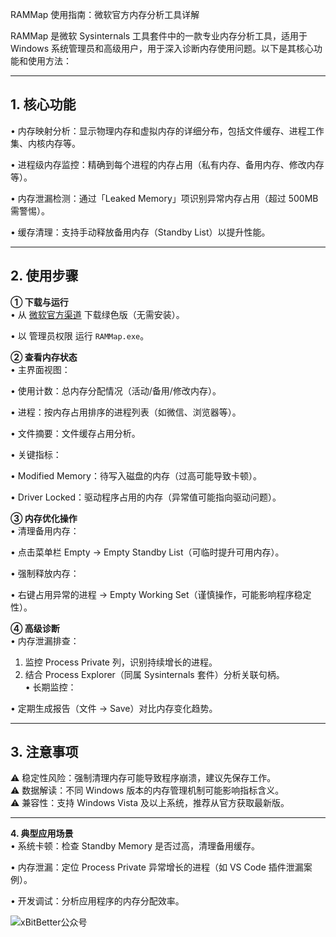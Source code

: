 RAMMap 使用指南：微软官方内存分析工具详解  

RAMMap 是微软 Sysinternals 工具套件中的一款专业内存分析工具，适用于 Windows 系统管理员和高级用户，用于深入诊断内存使用问题。以下是其核心功能和使用方法：  

---

## **1. 核心功能**  
• 内存映射分析：显示物理内存和虚拟内存的详细分布，包括文件缓存、进程工作集、内核内存等。  

• 进程级内存监控：精确到每个进程的内存占用（私有内存、备用内存、修改内存等）。  

• 内存泄漏检测：通过「Leaked Memory」项识别异常内存占用（超过 500MB 需警惕）。  

• 缓存清理：支持手动释放备用内存（Standby List）以提升性能。  


---

## **2. 使用步骤**  
**① 下载与运行**  
• 从 [微软官方渠道](https://learn.microsoft.com/en-us/sysinternals/downloads/rammap "微软官方渠道") 下载绿色版（无需安装）。  

• 以 管理员权限 运行 `RAMMap.exe`。  


**② 查看内存状态**  
• 主界面视图：  

  • 使用计数：总内存分配情况（活动/备用/修改内存）。  

  • 进程：按内存占用排序的进程列表（如微信、浏览器等）。  

  • 文件摘要：文件缓存占用分析。  

• 关键指标：  

  • Modified Memory：待写入磁盘的内存（过高可能导致卡顿）。  

  • Driver Locked：驱动程序占用的内存（异常值可能指向驱动问题）。  


**③ 内存优化操作**  
• 清理备用内存：  

  • 点击菜单栏 Empty → Empty Standby List（可临时提升可用内存）。  

• 强制释放内存：  

  • 右键占用异常的进程 → Empty Working Set（谨慎操作，可能影响程序稳定性）。  


**④ 高级诊断**  
• 内存泄漏排查：  

  1. 监控 Process Private 列，识别持续增长的进程。  
  2. 结合 Process Explorer（同属 Sysinternals 套件）分析关联句柄。  
• 长期监控：  

  • 定期生成报告（文件 → Save）对比内存变化趋势。  


---

## **3. 注意事项**  
⚠️ 稳定性风险：强制清理内存可能导致程序崩溃，建议先保存工作。  
⚠️ 数据解读：不同 Windows 版本的内存管理机制可能影响指标含义。  
⚠️ 兼容性：支持 Windows Vista 及以上系统，推荐从官方获取最新版。  

---

**4. 典型应用场景**  
• 系统卡顿：检查 Standby Memory 是否过高，清理备用缓存。  

• 内存泄漏：定位 Process Private 异常增长的进程（如 VS Code 插件泄漏案例）。  

• 开发调试：分析应用程序的内存分配效率。  


![xBitBetter公众号](https://goohugo.github.io/xbitbetter.png "xBitBetter公众号")

<!-- ##{"script":"<script src='https://xbitbetter.github.io/assets/GmeekTOC.js'></script>"}## -->

<!-- ##{"timestamp":1748650215}## -->
